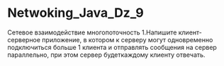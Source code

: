 # Netwoking_Java_Dz_9
Сетевое взаимодействие многопоточность
1.Напишите клиент-серверное приложение, в котором к серверу могут одновременно подключиться больше 1 клиента и отправлять сообщения на сервер параллельно, при этом сервер будеткаждому клиенту отвечать.
